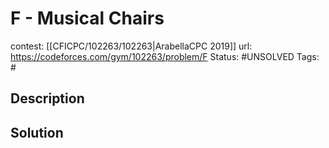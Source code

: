 # F - Musical Chairs

contest: [[CFICPC/102263/102263|ArabellaCPC 2019]]
url: https://codeforces.com/gym/102263/problem/F
Status: #UNSOLVED
Tags: #

## Description

## Solution

